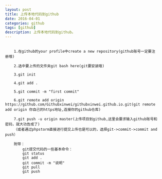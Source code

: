 ```yaml
---
layout: post
title: 上传本地代码到github
date: 2016-04-01
categories: github
tags: [github]
description: 上传本地代码到github。
---
```


<pre>
    <code>
    1.在github的your profile中create a new repository(github账号一定要注册哦)
    
    2.选中要上传的文件夹git bash here(git要安装哦)
    
    3.git init
    
    4.git add .
    
    5.git commit -m "first commit"
    
    6.git remote add origin https://github.com/Githubxinwei/githubxinwei.github.io.git(git remote add origin 你自己的https地址,连接你的github仓库)
    
    7.git push -u origin master(上传项目到github,这里会要求输入github账号和密码，就大功告成了)
    （或者通过phpstorm直接进行提交上传也是可以的，选择git->commit->commit and push）
     
    附带：
        git提交代码的一些基本命令：
        git status
        git add .
        git commit -m "说明"
        git pull
        git push
    </code>
</pre>












